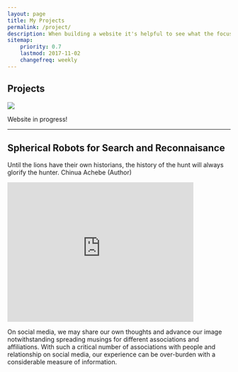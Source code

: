 ```yaml
---
layout: page
title: My Projects
permalink: /project/
description: When building a website it's helpful to see what the focus of your site is. This page is an example of how to show a website's focus.
sitemap:
    priority: 0.7
    lastmod: 2017-11-02
    changefreq: weekly
---
```

## Projects

![](/images/work-in-progress.png)

Website in progress!
<hr />

## Spherical Robots for Search and Reconnaisance

<div class="box">
  <p>
  Until the lions have their own historians, the history of the hunt will always glorify the hunter. Chinua Achebe (Author)
  </p>
</div>
<iframe width="420" height="315" src="http://www.youtube.com/embed/dQw4w9WgXcQ" frameborder="0" allowfullscreen></iframe>

On social media, we may share our own thoughts and advance our image notwithstanding spreading musings for different associations and affiliations. With such a critical number of associations with people and relationship on social media, our experience can be over-burden with a considerable measure of information.
